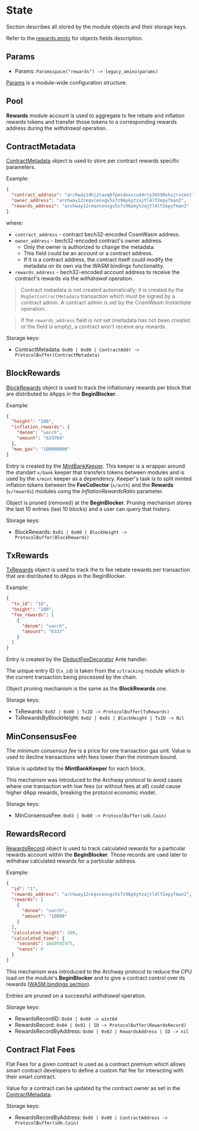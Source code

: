 <!--
order: 1
-->

# State

Section describes all stored by the module objects and their storage keys.

Refer to the
[rewards.proto](../../../proto/archway/rewards/v1beta1/rewards.proto) for
objects fields description.

## Params

- Params: `Paramsspace("rewards") -> legacy_amino(params)`

[Params](../../../proto/archway/rewards/v1beta1/rewards.proto#L11) is a
module-wide configuration structure.

## Pool

**Rewards** module account is used to aggregate tx fee rebate and inflation
rewards tokens and transfer those tokens to a corresponding rewards address
during the *withdrawal* operation.

## ContractMetadata

[ContractMetadata](../../../proto/archway/rewards/v1beta1/rewards.proto#L31)
object is used to store per contract rewards specific parameters.

Example:

```json
{
  "contract_address": "archway14hj2tavq8fpesdwxxcu44rty3hh90vhujrvcmstl4zr3txmfvw9sy85n2u",
  "owner_address": "archway12reqvcenxgv5s7z96pkytzajtl4lf2epyfman2",
  "rewards_address": "archway12reqvcenxgv5s7z96pkytzajtl4lf2epyfman2"
}
```

where:

- `contract_address` - contract bech32-encoded CosmWasm address.
- `owner_address` - bech32-encoded contract's owner address.
  - Only the owner is authorized to change the metadata.
  - This field could be an account or a contract address.
  - If it is a contract address, the contract itself could modify the metadata
    on its own via the WASM bindings functionality.
- `rewards_address` - bech32-encoded account address to receive the contract's
  rewards via the *withdrawal* operation.

> Contract metadata is not created automatically; it is created by the
> `MsgSetContractMetadata` transaction which must be signed by a contract admin.
> A contract admin is set by the CosmWasm *Instantiate* operation.

> If the `rewards_address` field is not set (metadata has not been created or
> the field is empty), a contract won't receive any rewards.

Storage keys:

- ContractMetadata:
  `0x00 | 0x00 | ContractAddr -> ProtocolBuffer(ContractMetadata)`

## BlockRewards

[BlockRewards](../../../proto/archway/rewards/v1beta1/rewards.proto#L46) object
is used to track the inflationary rewards per block that are distributed to
dApps in the **BeginBlocker**.

Example:

```json
{
  "height": "100",
  "inflation_rewards": {
    "denom": "uarch",
    "amount": "633764"
  },
  "max_gas": "100000000"
}
```

Entry is created by the [MintBankKeeper](../mintbankkeeper/keeper.go#L25). This
keeper is a wrapper around the standart `x/bank` keeper that transfers tokens
between modules and is used by the `x/mint` keeper as a dependency. Keeper's
task is to split minted inflation tokens between the **FeeCollector** (`x/auth`)
and the **Rewards** (`x/rewards`) modules using the *InflationRewardsRatio*
parameter.

Object is pruned (removed) at the **BeginBlocker**. Pruning mechanism stores the
last 10 entries (last 10 blocks) and a user can query that history.

Storage keys:

- BlockRewards: `0x01 | 0x00 | BlockHeight -> ProtocolBuffer(BlockRewards)`

## TxRewards

[TxRewards](../../../proto/archway/rewards/v1beta1/rewards.proto#L60) object is
used to track the tx fee rebate rewards per transaction that are distributed to
dApps in the BeginBlocker.

Example:

```json
{
  "tx_id": "10",
  "height": "100",
  "fee_rewards": [
    {
      "denom": "uarch",
      "amount": "6337"
    }
  ]
}
```

Entry is created by the
[DeductFeeDecorator](03\_ante_handlers.md#DeductFeeDecorator) Ante handler.

The unique entry ID (`tx_id`) is taken from the `x/tracking` module which is the
current transaction being processed by the chain.

Object pruning mechanism is the same as the **BlockRewards** one.

Storage keys:

- TxRewards: `0x02 | 0x00 | TxID -> ProtocolBuffer(TxRewards)`
- TxRewardsByBlockHeight: `0x02 | 0x01 | BlockHeight | TxID -> Nil`

## MinConsensusFee

The *minimum consensus fee* is a price for one transaction gas unit. Value is
used to decline transactions with fees lower than the minimum bound.

Value is updated by the **MintBankKeeper** for each block.

This mechanism was introduced to the Archway protocol to avoid cases where one
transaction with low fees (or without fees at all) could cause higher dApp
rewards, breaking the protocol economic model.

Storage keys:

- MinConsensusFee: `0x03 | 0x00 -> ProtocolBuffer(sdk.Coin)`

## RewardsRecord

[RewardsRecord](../../../proto/archway/rewards/v1beta1/rewards.proto#L78) object
is used to track calculated rewards for a particular rewards account within the
**BeginBlocker**. Those records are used later to withdraw calculated rewards
for a particular address.

Example:

```json
{
  "id": "1",
  "rewards_address": "archway12reqvcenxgv5s7z96pkytzajtl4lf2epyfman2",
  "rewards": [
    {
      "denom": "uarch",
      "amount": "10000"
    }
  ],
  "calculated_height": 100,
  "calculated_time": {
    "seconds": 1660591975,
    "nanos": 0
  }
}
```

This mechanism was introduced to the Archway protocol to reduce the CPU load on
the module's **BeginBlocker** and to give a contract control over its rewards
([WASM bindings section](08\_wasm_bindings.md)).

Entries are pruned on a successful *withdrawal* operation.

Storage keys:

- RewardsRecordID: `0x04 | 0x00 -> uint64`
- RewardsRecord: `0x04 | 0x01 | ID -> ProtocolBuffer(RewardsRecord)`
- RewardsRecordByAddress: `0x04 | 0x02 | RewardsAddress | ID -> nil`

## Contract Flat Fees

Flat Fees for a given contract is used as a contract premium which allows smart
contract developers to define a custom flat fee for interacting with their smart
contract.

Value for a contract can be updated by the contract owner as set in the
[ContractMetadata](#contractmetadata).

Storage keys:

- RewardsRecordByAddress:
  `0x05 | 0x00 | ContractAddress -> ProtocolBuffer(sdk.Coin)`
